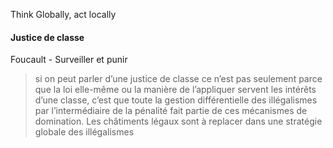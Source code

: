 Think Globally, act locally


#### Justice de classe

Foucault - Surveiller et punir

> si on peut parler d’une justice de classe ce n’est pas seulement parce que la loi elle-même ou la manière de l’appliquer servent les intérêts d’une classe, c’est que toute la gestion différentielle des illégalismes par l’intermédiaire de la pénalité fait partie de ces mécanismes de domination. Les châtiments légaux sont à replacer dans une stratégie globale des illégalismes
